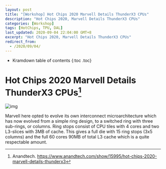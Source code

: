 ```yaml
---
layout: post
title: "[Workshop] Hot Chips 2020 Marvell Details ThunderX3 CPUs"
description: "Hot Chips 2020, Marvell Details ThunderX3 CPUs"
categories: [Workshop]
tags: [HotChips, TPU, DAL]
last_updated: 2020-09-04 22:04:00 GMT+8
excerpt: "Hot Chips 2020, Marvell Details ThunderX3 CPUs"
redirect_from:
  - /2020/09/04/
---
```


* Kramdown table of contents
{:toc .toc}
# Hot Chips 2020 Marvell Details ThunderX3 CPUs[^1]

![img](https://images.anandtech.com/doci/15995/hc20vfinal_embargo16_575px.png)

Marvell here opted to evolve its own interconnect microarchitecture  which has now evolved from a simple ring design, to a switched ring with three sub-rings, or columns. Ring stops consist of CPU tiles with 4  cores and two L3-slices with 3MB of cache. This gives a full die with 15 ring stops (3x5 columns) and the full 60 cores 90MB of total L3 cache  which is a quite respectable amount.

[^1]: Anandtech. https://www.anandtech.com/show/15995/hot-chips-2020-marvell-details-thunderx3

